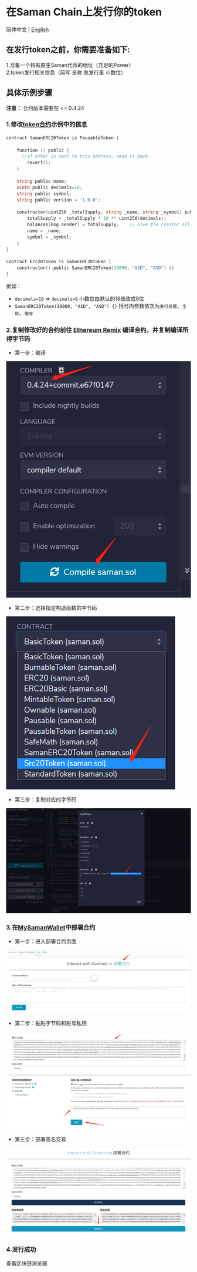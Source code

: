 # 在Saman Chain上发行你的token

简体中文 | [English](https://github.com/saman-org/issue-token/README.md)

## 在发行token之前，你需要准备如下:
1.准备一个持有原生Saman代币的地址（充足的Power）  
2.token发行相关信息（简写 全称 总发行量 小数位）

## 具体示例步骤

**注意：** 合约版本需要在 <= 0.4.24

### 1.修改[token合约](https://github.com/saman-org/issue-token/token.sol)示例中的信息

```go
contract SamanERC20Token is PausableToken {

    function () public {
      //if ether is sent to this address, send it back.
        revert();
    }

    string public name;
    uint8 public decimals=18;
    string public symbol;
    string public version = '1.0.0';

    constructor(uint256 _totalSupply, string _name, string _symbol) public {
        totalSupply = _totalSupply * 10 ** uint256(decimals);
        balances[msg.sender] = totalSupply;    // Give the creator all initial tokens
        name = _name;
        symbol = _symbol;
    }
}

contract Erc20Token is SamanERC20Token {
    constructor() public SamanERC20Token(10000, "ASD", "ASD") {}
}
```
例如：
* ```decimals=18``` => ```decimals=8``` 小数位由默认的18维改成8位
* ```SamanERC20Token(10000, "ASD", "ASD") {}``` 括号内参数依次为```发行总量```、```全称```、```简写```

### 2.复制修改好的合约前往 [Ethereum Remix](https://remix.ethereum.org/#optimize=false&evmVersion=soljson-v0.4.24+commit.e67f0147.js) 编译合约，并复制编译所得字节码

* 第一步：编译

![image](./images/1.png)

* 第二步：选择指定构造函数的字节码

![image](./images/2.png)

* 第三步：复制对应的字节码

![image](./images/3.png)

### 3.在[MySamanWallet](https://wallet.samandefi.com)中部署合约

* 第一步：进入部署合约页面

![image](./images/4.png)

* 第二步：黏贴字节码和账号私钥

![image](./images/5.png)

* 第三步：部署签名交易

![image](./images/6.png)

### 4.发行成功

查看区块链浏览器